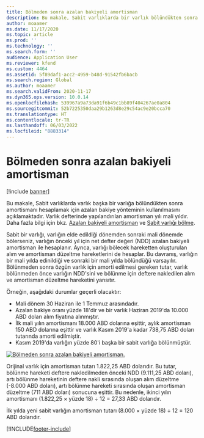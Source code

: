 ```yaml
---
title: Bölmeden sonra azalan bakiyeli amortisman
description: Bu makale, Sabit varlıklarda bir varlık bölündükten sonra amortismanı hesaplamak için azalan bakiye yönteminin kullanılmasını açıklamaktadır.
author: moaamer
ms.date: 11/17/2020
ms.topic: article
ms.prod: ''
ms.technology: ''
ms.search.form: ''
audience: Application User
ms.reviewer: kfend
ms.custom: 4464
ms.assetid: 5f89daf1-acc2-4959-b48d-91542fb6bacb
ms.search.region: Global
ms.author: moaamer
ms.search.validFrom: 2020-11-17
ms.dyn365.ops.version: 10.0.14
ms.openlocfilehash: 539967a9a73da91f6b49c1bb89f404267ae0a804
ms.sourcegitcommit: 52b7225350daa29b1263d8e29c54ac9e20bcca70
ms.translationtype: HT
ms.contentlocale: tr-TR
ms.lasthandoff: 06/03/2022
ms.locfileid: "8883314"
---
```

# <a name="reduce-balance-depreciation-after-a-split"></a>Bölmeden sonra azalan bakiyeli amortisman

[!include [banner](../includes/banner.md)]

Bu makale, Sabit varlıklarda varlık başka bir varlığa bölündükten sonra amortismanı hesaplamak için azalan bakiye yönteminin kullanılmasını açıklamaktadır. Varlık defterinde yapılandırılan amortisman yılı mali yıldır. Daha fazla bilgi için bkz. [Azalan bakiyeli amortisman](reduce-balance-depreciation.md) ve [Sabit varlığı bölme](tasks/split-fixed-asset.md).

Sabit bir varlığı, varlığın elde edildiği dönemden sonraki mali dönemde bölerseniz, varlığın önceki yıl için net defter değeri (NDD) azalan bakiyeli amortisman ile hesaplanır. Ayrıca, varlığı bölecek hareketten oluşturulan alım ve amortisman düzeltme hareketlerini de hesaplar. Bu davranış, varlığın bir mali yılda edinildiği ve sonraki bir mali yılda bölündüğü varsayılır. Bölünmeden sonra özgün varlık için amorti edilmesi gereken tutar, varlık bölünmeden önce varlığın NDD'sini ve bölünme için deftere nakledilen alım ve amortisman düzeltme hareketini yansıtır.

Örneğin, aşağıdaki durumlar geçerli olacaktır:

- Mali dönem 30 Haziran ile 1 Temmuz arasındadır.
- Azalan bakiye oranı yüzde 18'dir ve bir varlık Haziran 2019'da 10.000 ABD doları alım fiyatına alınmıştır.
- İlk mali yılın amortismanı 18.000 ABD dolarına eşittir, aylık amortisman 150 ABD dolarına eşittir ve varlık Kasım 2019'a kadar 738,75 ABD doları tutarında amorti edilmiştir.
- Kasım 2019'da varlığın yüzde 80'i başka bir sabit varlığa bölünmüştür.

[![Bölmeden sonra azalan bakiyeli amortisman.](./media/reduce-balance-depreciation-after-split.png)](./media/reduce-balance-depreciation-after-split.png)

Orijinal varlık için amortisman tutarı 1.822,25 ABD dolarıdır. Bu tutar, bölünme hareketi deftere nakledilmeden önceki NDD (9.111,25 ABD doları), artı bölünme hareketinin deftere nakli sırasında oluşan alım düzeltme (-8.000 ABD doları), artı bölünme hareketi sırasında oluşan amortisman düzeltme (711 ABD doları) sonucuna eşittir. Bu nedenle, ikinci yılın amortismanı (1.822,25 × yüzde 18) ÷ 12 = 27,33 ABD dolarıdır.

İlk yılda yeni sabit varlığın amortisman tutarı (8.000 × yüzde 18) ÷ 12 = 120 ABD dolarıdır.


[!INCLUDE[footer-include](../../includes/footer-banner.md)]
